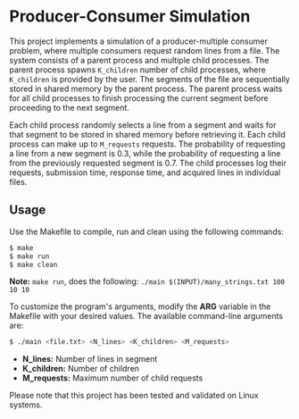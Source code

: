 # Producer-Consumer Simulation
This project implements a simulation of a producer-multiple consumer problem, where multiple consumers request random lines from a file. The system consists of a parent process and multiple child processes. The parent process spawns `K_children` number of child processes, where `K_children` is provided by the user. The segments of the file are sequentially stored in shared memory by the parent process. The parent process waits for all child processes to finish processing the current segment before proceeding to the next segment.

Each child process randomly selects a line from a segment and waits for that segment to be stored in shared memory before retrieving it. Each child process can make up to `M_requests` requests. The probability of requesting a line from a new segment is 0.3, while the probability of requesting a line from the previously requested segment is 0.7. The child processes log their requests, submission time, response time, and acquired lines in individual files.

## Usage
Use the Makefile to compile, run and clean using the following commands:

```bash
$ make 
$ make run
$ make clean
```
**Note:** `make run`, does the following: `./main $(INPUT)/many_strings.txt 100 10 10`

To customize the program's arguments, modify the **ARG** variable in the Makefile with your desired values. The available command-line arguments are:

```bash
$ ./main <file.txt> <N_lines> <K_children> <M_requests>
```

- **N_lines:** Number of lines in segment
- **K_children:** Number of children
- **M_requests:** Maximum number of child requests

Please note that this project has been tested and validated on Linux systems.

